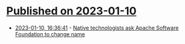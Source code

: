 # [Published on 2023-01-10](index.md)

* [2023-01-10, 16:36:41](https://news.ycombinator.com/item?id=34327455) - [Native technologists ask Apache Software Foundation to change name](https://blog.nativesintech.org/apache-appropriation/)
